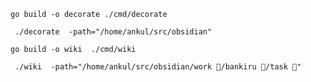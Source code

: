 ```
go build -o decorate ./cmd/decorate
```

```
 ./decorate  -path="/home/ankul/src/obsidian"
```
```
go build -o wiki  ./cmd/wiki
```
```
 ./wiki  -path="/home/ankul/src/obsidian/work 💼/bankiru 🏦/task 📌"

```